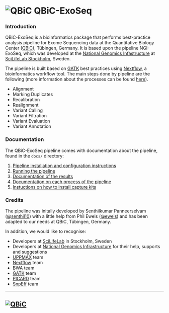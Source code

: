 # ![QBiC](https://raw.githubusercontent.com/apeltzer/QBIC-ExoSeq/master/docs/images/qbic_logo.png) QBiC-ExoSeq

### Introduction

QBiC-ExoSeq is a bioinformatics package that performs best-practice analysis pipeline for Exome Sequencing data at the Quantitative Biology Center 
([QBiC](http://www.uni-tuebingen.de/en/facilities/zentrale-einrichtungen/quantitative-biology-center-qbic.html)), Tübingen, Germany. It is based upon the pipeline NGI-ExoSeq, which was developed at the 
[National Genomics Infastructure](https://ngisweden.scilifelab.se/) at [SciLifeLab Stockholm](https://www.scilifelab.se/platforms/ngi/), Sweden.

The pipeline is built based on [GATK](https://software.broadinstitute.org/gatk/best-practices/) best practices using [Nextflow](https://www.nextflow.io), a bioinformatics workflow tool. The main steps done by pipeline are the following (more information about the processes can be found [here](docs/processes.md)).

* Alignment
* Marking Duplicates
* Recalibration
* Realignment
* Variant Calling
* Variant Filtration
* Variant Evaluation
* Variant Annotation

### Documentation
The QBiC-ExoSeq pipeline comes with documentation about the pipeline, found in the `docs/` directory:

1. [Pipeline installation and configuration instructions](docs/installation.md)
2. [Running the pipeline](docs/usage.md)
3. [Documentation of the results](docs/output.md)
4. [Documentation on each process of the pipeline](docs/processes.md)
5. [Instuctions on how to install capture kits](docs/kits.md)

### Credits
The pipeline was initally developed by Senthilkumar Panneerselvam ([@senthil10](https://github.com/senthil10)) with a little help from Phil Ewels ([@ewels](https://github.com/ewels)) and has been adapted 
to our needs at QBiC, Tübingen, Germany.

In addition, we would like to recognise:
* Developers at [SciLifeLab](http://www.scilifelab.se/) in Stockholm, Sweden 
* Developers at [National Genomics Infrastructure](https://github.com/orgs/NationalGenomicsInfrastructure/people) for their help, supports and suggestions
* [UPPMAX](http://www.uppmax.uu.se/) team
* [Nextflow](https://www.nextflow.io/docs/latest/index.html#) team
* [BWA](http://bio-bwa.sourceforge.net/) team
* [GATK](https://software.broadinstitute.org/gatk/) team
* [PICARD](http://broadinstitute.github.io/picard/) team
* [SnpEff](http://snpeff.sourceforge.net/) team

---

[![QBiC](https://raw.githubusercontent.com/apeltzer/QBIC-ExoSeq/master/docs/images/qbic_logo.png)](http://www.uni-tuebingen.de/en/facilities/zentrale-einrichtungen/quantitative-biology-center-qbic.html)
---
